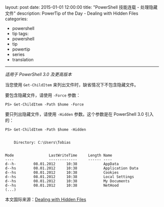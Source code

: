 ﻿layout: post
date: 2015-01-01 12:00:00
title: "PowerShell 技能连载 - 处理隐藏文件"
description: PowerTip of the Day - Dealing with Hidden Files
categories:
- powershell
- tip
tags:
- powershell
- tip
- powertip
- series
- translation
---
_适用于 PowerShell 3.0 及更高版本_

当您使用 `Get-ChildItem` 来列出文件时，缺省情况下不包含隐藏文件。

要包含隐藏文件，请使用 `-Force` 参数：

    PS> Get-ChildItem -Path $home -Force

要只列出隐藏文件，请使用 `-Hidden` 参数。这个参数是在 PowerShell 3.0 引入的：

    PS> Get-ChildItem -Path $home -Hidden
    
    
        Directory: C:\Users\Tobias
    
    
    Mode                LastWriteTime     Length Name                                                                
    ----                -------------     ------ ----                                                                
    d--h-        08.01.2012     10:38            AppData                                                             
    d--hs        08.01.2012     10:38            Application Data                                                    
    d--hs        08.01.2012     10:38            Cookies                                                             
    d--hs        08.01.2012     10:38            Local Settings                                                      
    d--hs        08.01.2012     10:38            My Documents                                                        
    d--hs        08.01.2012     10:38            NetHood                                                             
    (...)

<!--more-->
本文国际来源：[Dealing with Hidden Files](http://community.idera.com/powershell/powertips/b/tips/posts/dealing-with-hidden-files)
